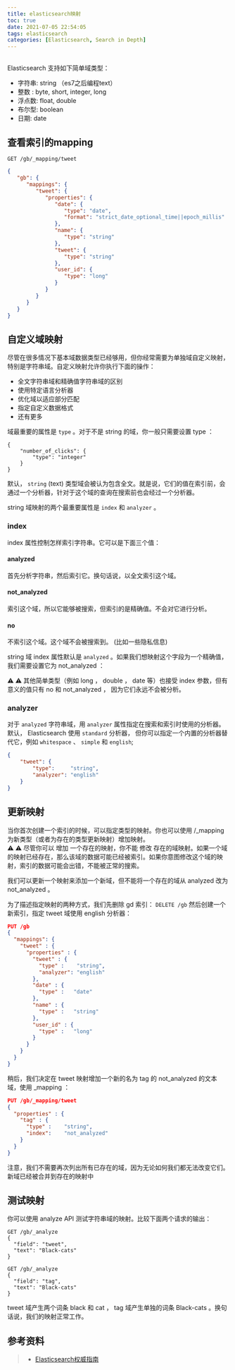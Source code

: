 ```yaml
---
title: elasticsearch映射
toc: true
date: 2021-07-05 22:54:05
tags: elasticsearch
categories: [Elasticsearch, Search in Depth]
---
```


## 
Elasticsearch 支持如下简单域类型：

- 字符串: string （es7之后编程text）
- 整数 : byte, short, integer, long
- 浮点数: float, double
- 布尔型: boolean
- 日期: date



## 查看索引的mapping
`GET /gb/_mapping/tweet`
```json
{
   "gb": {
      "mappings": {
         "tweet": {
            "properties": {
               "date": {
                  "type": "date",
                  "format": "strict_date_optional_time||epoch_millis"
               },
               "name": {
                  "type": "string"
               },
               "tweet": {
                  "type": "string"
               },
               "user_id": {
                  "type": "long"
               }
            }
         }
      }
   }
}
```



## 自定义域映射

尽管在很多情况下基本域数据类型已经够用，但你经常需要为单独域自定义映射，特别是字符串域。自定义映射允许你执行下面的操作：

- 全文字符串域和精确值字符串域的区别
- 使用特定语言分析器
- 优化域以适应部分匹配
- 指定自定义数据格式
- 还有更多

域最重要的属性是 `type` 。对于不是 string 的域，你一般只需要设置 type ：
```
{
    "number_of_clicks": {
        "type": "integer"
    }
}
```

默认， `string` (text) 类型域会被认为包含全文。就是说，它们的值在索引前，会通过一个分析器，针对于这个域的查询在搜索前也会经过一个分析器。

string 域映射的两个最重要属性是 `index` 和 `analyzer` 。

### index
index 属性控制怎样索引字符串。它可以是下面三个值：

#### analyzed
首先分析字符串，然后索引它。换句话说，以全文索引这个域。
#### not_analyzed
  索引这个域，所以它能够被搜索，但索引的是精确值。不会对它进行分析。
#### no
不索引这个域。这个域不会被搜索到。 (比如一些隐私信息)

string 域 index 属性默认是 `analyzed` 。如果我们想映射这个字段为一个精确值，我们需要设置它为 not_analyzed ：

⚠️ ⚠️ 
其他简单类型（例如 long ， double ， date 等）也接受 index 参数，但有意义的值只有 no 和 not_analyzed ， 因为它们永远不会被分析。  



### analyzer
对于 `analyzed` 字符串域，用 `analyzer` 属性指定在搜索和索引时使用的分析器。默认， Elasticsearch 使用 `standard` 分析器， 但你可以指定一个内置的分析器替代它，例如 `whitespace` 、 `simple` 和 `english`;

```json
{
    "tweet": {
        "type":     "string",
        "analyzer": "english"
    }
}
```

## 更新映射
当你首次创建一个索引的时候，可以指定类型的映射。你也可以使用 /_mapping 为新类型（或者为存在的类型更新映射）增加映射。  
⚠️ ⚠️ 
尽管你可以 增加 一个存在的映射，你不能 修改 存在的域映射。如果一个域的映射已经存在，那么该域的数据可能已经被索引。如果你意图修改这个域的映射，索引的数据可能会出错，不能被正常的搜索。

我们可以更新一个映射来添加一个新域，但不能将一个存在的域从 analyzed 改为 not_analyzed 。

为了描述指定映射的两种方式，我们先删除 gd 索引：
`DELETE /gb`
然后创建一个新索引，指定 tweet 域使用 english 分析器：  
```json
PUT /gb 
{
  "mappings": {
    "tweet" : {
      "properties" : {
        "tweet" : {
          "type" :    "string",
          "analyzer": "english"
        },
        "date" : {
          "type" :   "date"
        },
        "name" : {
          "type" :   "string"
        },
        "user_id" : {
          "type" :   "long"
        }
      }
    }
  }
}
```
稍后，我们决定在 tweet 映射增加一个新的名为 tag 的 not_analyzed 的文本域，使用 _mapping ：  
```json
PUT /gb/_mapping/tweet
{
  "properties" : {
    "tag" : {
      "type" :    "string",
      "index":    "not_analyzed"
    }
  }
}
```
注意，我们不需要再次列出所有已存在的域，因为无论如何我们都无法改变它们。新域已经被合并到存在的映射中


## 测试映射
你可以使用 analyze API 测试字符串域的映射。比较下面两个请求的输出：  
```
GET /gb/_analyze
{
  "field": "tweet",
  "text": "Black-cats" 
}

GET /gb/_analyze
{
  "field": "tag",
  "text": "Black-cats" 
}
```
tweet 域产生两个词条 black 和 cat ， tag 域产生单独的词条 Black-cats 。换句话说，我们的映射正常工作。
## 参考资料
> - [Elasticsearch权威指南](https://www.elastic.co/guide/cn/elasticsearch/guide/current/mapping-intro.html)
